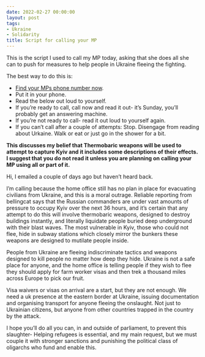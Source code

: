 ```yaml
---
date: 2022-02-27 00:00:00
layout: post
tags:
- Ukraine
- Solidarity
title: Script for calling your MP
---
```


This is the script I used to call my MP today, asking that she does all she can to push for measures to help people in Ukraine fleeing the fighting.


The best way to do this is:


* [Find your MPs phone number now](https://members.parliament.uk/members/commons).
* Put it in your phone.
* Read the below out loud to yourself.
* If you’re ready to call, call now and read it out- it’s Sunday, you’ll probably get an answering machine.
* If you’re not ready to call- read it out loud to yourself again.
* If you can’t call after a couple of attempts: Stop. Disengage from reading about Urkaine. Walk or eat or just go in the shower for a bit.


**This discusses my belief that Thermobaric weapons will be used to attempt to capture Kyiv and it includes some descriptions of their effects. I suggest that you do not read it unless you are planning on calling your MP using all or part of it.**


Hi, I emailed a couple of days ago but haven’t heard back.


I’m calling because the home office still has no plan in place for evacuating civilians from Ukraine, and this is a moral outrage. Reliable reporting from bellingcat says that the Russian commanders are under vast amounts of pressure to occupy Kyiv over the next 36 hours, and it’s certain that any attempt to do this will involve thermobaric weapons, designed to destroy buildings instantly, and literally liquidate people buried deep underground with their blast waves. The most vulnerable in Kyiv, those who could not flee, hide in subway stations which closely mirror the bunkers these weapons are designed to mutilate people inside.


People from Ukraine are fleeing indiscriminate tactics and weapons designed to kill people no matter how deep they hide. Ukraine is not a safe place for anyone, and the home office is telling people if they wish to flee they should apply for farm worker visas and then trek a thousand miles across Europe to pick our fruit.


Visa waivers or visas on arrival are a start, but they are not enough. We need a uk presence at the eastern border at Ukraine, issuing documentation and organising transport for anyone fleeing the onslaught. Not just to Ukrainian citizens, but anyone from other countries trapped in the country by the attack.


I hope you’ll do all you can, in and outside of parliament, to prevent this slaughter- Helping refugees is essential, and my main request, but we must couple it with stronger sanctions and punishing the political class of oligarchs who fund and enable this.


